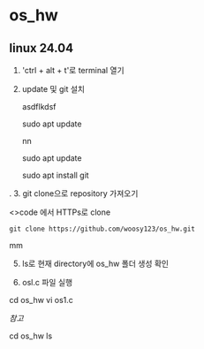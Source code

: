 # os_hw
## linux 24.04 

1. 'ctrl + alt + t'로 terminal 열기
2. update 및 git 설치

   asdflkdsf

      sudo apt update

   nn
   
     sudo apt update
  
     sudo apt install git

  .
3. git clone으로 repository 가져오기

  <>code 에서 HTTPs로 clone
   
    git clone https://github.com/woosy123/os_hw.git

  mm

5. ls로 현재 directory에 os_hw 폴더 생성 확인

6.  osl.c 파일 실행
 
  cd os_hw
  vi os1.c

*참고*

  cd os_hw
  ls

